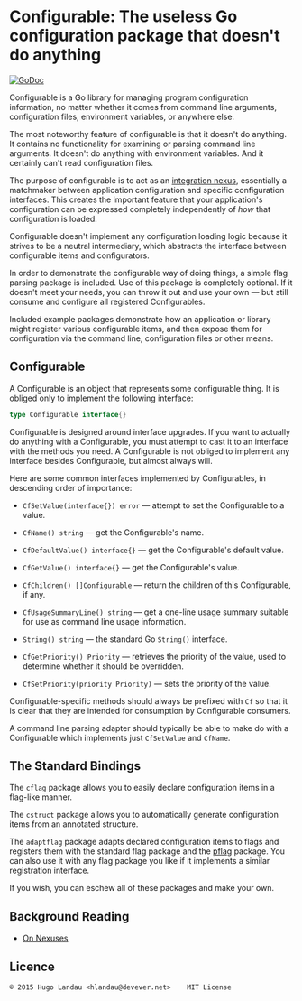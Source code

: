 Configurable: The useless Go configuration package that doesn't do anything
===========================================================================

[![GoDoc](https://godoc.org/gopkg.in/hlandau/configurable.v0?status.svg)](https://godoc.org/gopkg.in/hlandau/configurable.v0)

Configurable is a Go library for managing program configuration information, no
matter whether it comes from command line arguments, configuration files,
environment variables, or anywhere else.

The most noteworthy feature of configurable is that it doesn't do anything. It
contains no functionality for examining or parsing command line arguments. It
doesn't do anything with environment variables. And it certainly can't read
configuration files.

The purpose of configurable is to act as an [integration
nexus](http://www.devever.net/~hl/nexuses), essentially a matchmaker between
application configuration and specific configuration interfaces. This creates
the important feature that your application's configuration can be expressed
completely independently of *how* that configuration is loaded.

Configurable doesn't implement any configuration loading logic because it
strives to be a neutral intermediary, which abstracts the interface between
configurable items and configurators.

In order to demonstrate the configurable way of doing things, a simple flag
parsing package is included. Use of this package is completely optional. If it
doesn't meet your needs, you can throw it out and use your own — but still
consume and configure all registered Configurables.

Included example packages demonstrate how an application or library might
register various configurable items, and then expose them for configuration via
the command line, configuration files or other means.

Configurable
------------

A Configurable is an object that represents some configurable thing. It is
obliged only to implement the following interface:

```go
type Configurable interface{}
```

Configurable is designed around interface upgrades. If you want to actually do
anything with a Configurable, you must attempt to cast it to an interface with
the methods you need. A Configurable is not obliged to implement any interface
besides Configurable, but almost always will.

Here are some common interfaces implemented by Configurables, in descending
order of importance:

  - `CfSetValue(interface{}) error` — attempt to set the Configurable to a value.

  - `CfName() string` — get the Configurable's name.

  - `CfDefaultValue() interface{}` — get the Configurable's default value.

  - `CfGetValue() interface{}` — get the Configurable's value.

  - `CfChildren() []Configurable` — return the children of this Configurable, if any.

  - `CfUsageSummaryLine() string` — get a one-line usage summary suitable for
    use as  command line usage information.

  - `String() string` — the standard Go `String()` interface.

  - `CfGetPriority() Priority` — retrieves the priority of the value, used to
    determine whether it should be overridden.

  - `CfSetPriority(priority Priority)` — sets the priority of the value.

Configurable-specific methods should always be prefixed with `Cf` so that it is clear
that they are intended for consumption by Configurable consumers.

A command line parsing adapter should typically be able to make do with a Configurable
which implements just `CfSetValue` and `CfName`.

The Standard Bindings
---------------------

The `cflag` package allows you to easily declare configuration items in a flag-like manner.

The `cstruct` package allows you to automatically generate configuration items from an annotated structure.

The `adaptflag` package adapts declared configuration items to flags and
registers them with the standard flag package and the
[pflag](https://github.com/ogier/pflag) package. You can also use it with any
flag package you like if it implements a similar registration interface.

If you wish, you can eschew all of these packages and make your own.

Background Reading
------------------

  - [On Nexuses](http://www.devever.net/~hl/nexuses)

Licence
-------

    © 2015 Hugo Landau <hlandau@devever.net>    MIT License


